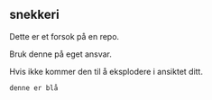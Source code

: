## snekkeri

Dette er et forsok på en repo.

Bruk denne på eget ansvar.

Hvis ikke kommer den til å eksplodere i ansiktet ditt.

`denne er blå`
